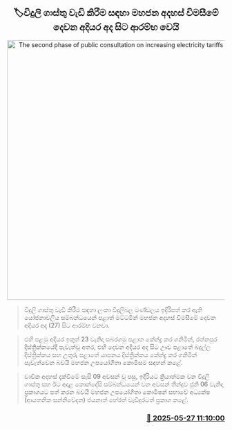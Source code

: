 <p align='center'><b><h2 align='center' title='The second phase of public consultation on increasing electricity tariffs begins today'>🏷විදුලි ගාස්තු වැඩි කිරීම සඳහා මහජන අදහස් විමසීමේ දෙවන අදියර අද සිට ආරම්භ වෙයි</h2></b></p>
<p align='center'><img src='https://helakuru.sgp1.cdn.digitaloceanspaces.com/esana/images/lib/electrycity-miter[1].jpg' width='600' alt='The second phase of public consultation on increasing electricity tariffs begins today'></p>

> විදුලි ගාස්තු වැඩි කිරීම සඳහා ලංකා විදුලිබල මණ්ඩලය ඉදිරිපත් කර ඇති යෝජනාවලිය සම්බන්ධයෙන් පළාත් මට්ටමින් මහජන අදහස් විමසීමේ දෙවන අදියර අද (27) සිට ආරම්භ වනවා.

> එහි පළමු අදියර ඉකුත් 23 වැනිදා සබරගමු පළාත කේන්ද්‍ර කර ගනිමින්, රත්නපුර දිස්ත්‍රික්කයේදී පැවැත්වූ අතර, එහි දෙවන අදියර අද සිට ඌව පළාතේ බදුල්ල දිස්ත්‍රික්කය සහ උතුරු පළාතේ යාපනය දිස්ත්‍රික්කය කේන්ද්‍ර කර ගනිමින් පැවැත්වෙන බවයි මහජන උපයෝගීතා කොමිසම සඳහන් කළේ.

> වාචික අදහස් දැක්වීමේ සැසි 09 අවසන් වූ පසු, ඉදිරියට ක්‍රියාත්මක වන විදුලි ගාස්තු සහ ඊට අදාළ කොන්දේසි සම්බන්ධයෙන් වන අවසන් තීන්දුව ජුනි 06 වැනිදා ප්‍රකාශයට පත් කරන බවයි මහජන උපයෝගිතා කොමිෂන් සභාවේ අධ්‍යක්ෂ (ආයතනික සන්නිවේදන) ජයනාත් හේරත් වැඩිදුරටත් ප්‍රකාශ කළේ.



<h3 align='right'><a href='https://www.helakuru.lk/esana/p/110459/'>📅 2025-05-27 11:10:00</a></h3>
